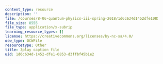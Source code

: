 ```yaml
---
content_type: resource
description: ''
file: /courses/8-06-quantum-physics-iii-spring-2018/1d6c634d1452dfe10853d3ffbf45b1e2_Uux0VkKaoxY.srt
file_size: 8555
file_type: application/x-subrip
learning_resource_types: []
license: https://creativecommons.org/licenses/by-nc-sa/4.0/
ocw_type: OCWFile
resourcetype: Other
title: 3play caption file
uid: 1d6c634d-1452-dfe1-0853-d3ffbf45b1e2
---
```

